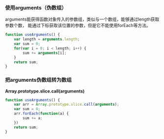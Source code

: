 ### 使用arguments（伪数组） <br>
arguments能获得函数对象传入的参数组，类似与一个数组，能够通过length获取参数个数，
能通过下标获取该位置的参数，但是它不能使用forEach等方法。 <br>
```javascript
function useArguments() {
    var length = arguments.length;
    var sum = 0;
    for(var i = 0; i < length; i++) {
        sum += arguments[i];
    }
    return sum;
}
```
### 把arguments伪数组转为数组
**Array.prototype.slice.call(arguments)**
```javascript
function useArguments() {
    var arr = Array.prototype.slice.call(arguments);
    var sum = 0;
    arr.forEach(function(a) {
        sum += a;
    })
    return sum;
}
```
